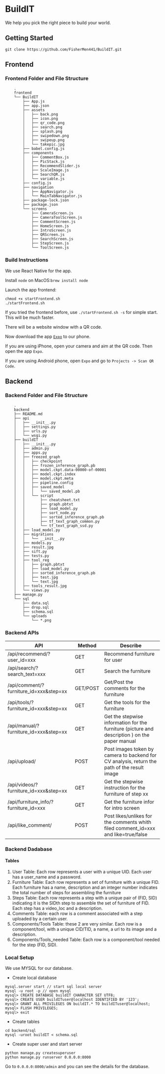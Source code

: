 # BuildIT
We help you pick the right piece to build your world.

## Getting Started

```
git clone https://github.com/FisherMen441/BuildIT.git
```

## Frontend

### Frontend Folder and File Structure
```
    .
    frontend
    └── BuildIT
        ├── App.js
        ├── app.json
        ├── assets
        │   ├── back.png
        │   ├── icon.png
        │   ├── qr_code.png
        │   ├── search.png
        │   ├── splash.png
        │   ├── swipedown.png
        │   ├── swipeup.png
        │   └── takepic.jpg
        ├── babel.config.js
        ├── components
        │   ├── CommentBox.js
        │   ├── PicStack.js
        │   ├── RecommendSlider.js
        │   ├── ScaleImage.js
        │   ├── SearchQR.js
        │   └── variable.js
        ├── config.js
        ├── navigation
        │   ├── AppNavigator.js
        │   └── MainTabNavigator.js
        ├── package-lock.json
        ├── package.json
        └── screens
            ├── CameraScreen.js
            ├── CameraToolScreen.js
            ├── CommentScreen.js
            ├── HomeScreen.js
            ├── IntroScreen.js
            ├── QRScreen.js
            ├── SearchScreen.js
            ├── StepScreen.js
            └── ToolScreen.js
```
### Build Instructions

We use React Native for the app.

Install `node` on MacOS:`brew install node`

Launch the app frontend:

```
chmod +x startFrontend.sh
./startFrontend.sh
```

If you tried the frontend before, use `./startFrontend.sh -s` for simple start. This will be much faster.

There will be a website window with a QR code.

Now download the app [`Expo`](https://expo.io/) to our phone.

If you are using iPhone, open your camera and aim at the QR code. Then open the app `Expo`. 

If you are using Android phone, open `Expo` and go to `Projects -> Scan QR Code`.

## Backend

### Backend Folder and File Structure
```
    .
    backend
    ├── README.md
    ├── api
    │   ├── __init__.py
    │   ├── settings.py
    │   ├── urls.py
    │   └── wsgi.py
    ├── buildIT
    │   ├── __init__.py
    │   ├── admin.py
    │   ├── apps.py
    │   ├── freezed_graph
    │   │   ├── checkpoint
    │   │   ├── frozen_inference_graph.pb
    │   │   ├── model.ckpt.data-00000-of-00001
    │   │   ├── model.ckpt.index
    │   │   ├── model.ckpt.meta
    │   │   ├── pipeline.config
    │   │   ├── saved_model
    │   │   │   └── saved_model.pb
    │   │   └── script
    │   │       ├── cheatsheet.txt
    │   │       ├── graph.pbtxt
    │   │       ├── load_model.py
    │   │       ├── sort_node.py
    │   │       ├── sorted_inference_graph.pb
    │   │       ├── tf_text_graph_common.py
    │   │       └── tf_text_graph_ssd.py
    │   ├── load_model.py
    │   ├── migrations
    │   │   └── __init__.py
    │   ├── models.py
    │   ├── result.jpg
    │   ├── sift.py
    │   ├── tests.py
    │   ├── tool_reg
    │   │   ├── graph.pbtxt
    │   │   ├── load_model.py
    │   │   ├── sorted_inference_graph.pb
    │   │   ├── test.jpg
    │   │   └── text.jpg
    │   ├── tools_result.jpg
    │   └── views.py
    ├── manage.py
    └── sql
        ├── data.sql
        ├── drop.sql
        ├── schema.sql
        └── uploads
            └── *.png
```
### Backend APIs

| API                                   | Method   | Describe                                                     |
| ------------------------------------- | -------- | ------------------------------------------------------------ |
| /api/recommend/?user_id=xxx            | GET      | Recommend furniture for user                                 |
| /api/search/?search_text=xxx          | GET      | Search the furniture                                         |
| /api/comment/?furniture_id=xxx&step=xx | GET/POST | Get/Post the comments for the furniture                      |
| /api/tools/?furniture_id=xxx&step=xx   | GET      | Get the tools for the furniture                              |
| /api/manual/?furniture_id=xxx&step=xx  | GET      | Get the stepwise information for the furniture (picture and description ) on the paper manual |
| /api/upload/                           | POST     | Post images token by camera to backend for CV analysis, return the path of the result image         |
| /api/videos/?furniture_id=xxx&step=xx  | GET      | Get the stepwise instruction for the furniture of step xx    |
| /api/furniture_info/?furniture_id=xxx | GET | Get the furniture infor for intro screen |
| /api/like_comment/ | POST | Post likes/unlikes for the comments whith filed comment_id=xxx and like=true/false |

### Backend Dadabase

#### Tables

1. User Table: Each row represents a user with a unique UID. Each user has a user_name and a password.
2. Furniture Table: Each row represents a set of furniture with a unique FID. Each furniture has a name, description and an integer number indicates the total number of steps for assembling the furniture
3. Steps Table: Each row represents a step with a unique pair of (FID, SID) indicating it is the SIDth step to assemble the set of furniture of FID. Each step has a video_loc and a description.
4. Comments Table: each row is a comment associated with a step uploaded by a certain user.
5. Components/Tools Table: these 2 are very similar. Each row is a component/tool, with a unique CID/TID, a name, a url to its image and a description.
6. Components/Tools_needed Table: Each row is a component/tool needed for the step (FID, SID).

### Local Setup

We use MYSQL for our database.

* Create local database

```
mysql.server start // start sql local server
mysql -u root -p // open mysql
mysql> CREATE DATABASE buildIT CHARACTER SET UTF8;
mysql> CREATE USER buildITuser@localhost IDENTIFIED BY '123';
mysql> GRANT ALL PRIVILEGES ON buildIT.* TO buildITuser@localhost;
mysql> FLUSH PRIVILEGES;
mysql> exit
```

* Create tables

```
cd backend/sql
mysql -uroot buildIT < schema.sql
```

* Create super user and start server

```
python manage.py createsuperuser
python manage.py runserver 0.0.0.0:8000
```

Go to `0.0.0.0:8000/admin` and you can see the details for the database.
